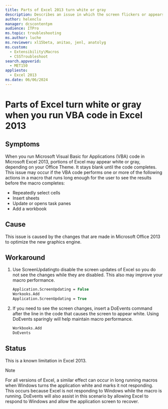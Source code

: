 ```yaml
---
title: Parts of Excel 2013 turn white or gray
description: Describes an issue in which the screen flickers or appears completely white in Excel 2013. This issue occurs when you run VBA code that performs a specific action such as inserting a new worksheet or creating a new workbook.
author: helenclu
manager: dcscontentpm
audience: ITPro
ms.topic: troubleshooting
ms.author: luche
ms.reviewer: xl15beta, anitao, jenl, anatolyg
ms.custom: 
  - Extensibility\Macros
  - CSSTroubleshoot
search.appverid: 
  - MET150
appliesto: 
  - Excel 2013
ms.date: 06/06/2024
---
```


# Parts of Excel turn white or gray when you run VBA code in Excel 2013

## Symptoms

When you run Microsoft Visual Basic for Applications (VBA) code in Microsoft Excel 2013, portions of Excel may appear white or gray, depending on your Office Theme. It stays blank until the code completes. This issue may occur if the VBA code performs one or more of the following actions in a macro that runs long enough for the user to see the results before the macro completes:

- Repeatedly select cells   
- Insert sheets   
- Update or opens task panes   
- Add a workbook   

## Cause

This issue is caused by the changes that are made in Microsoft Office 2013 to optimize the new graphics engine.

## Workaround

1. Use ScreenUpdatingto disable the screen updates of Excel so you do not see the changes while they are disabled. This also may improve your macro performance.

    ```vb
    Application.ScreenUpdating = False
    Workooks.Add
    Application.ScreenUpdating = True
    ```

2. If you need to see the screen changes, insert a DoEvents command after the line in the code that causes the screen to appear white. Using DoEvents sparingly will help maintain macro performance.

    ```vb
    Workbooks.Add
    DoEvents
    ```

## Status

This is a known limitation in Excel 2013.

> [!NOTE]
> For all versions of Excel, a similar effect can occur in long running macros when Windows turns the application white and marks it not responding. This occurs because Excel is not responding to Windows while the macro is running. DoEvents will also assist in this scenario by allowing Excel to respond to Windows and allow the application screen to recover.
